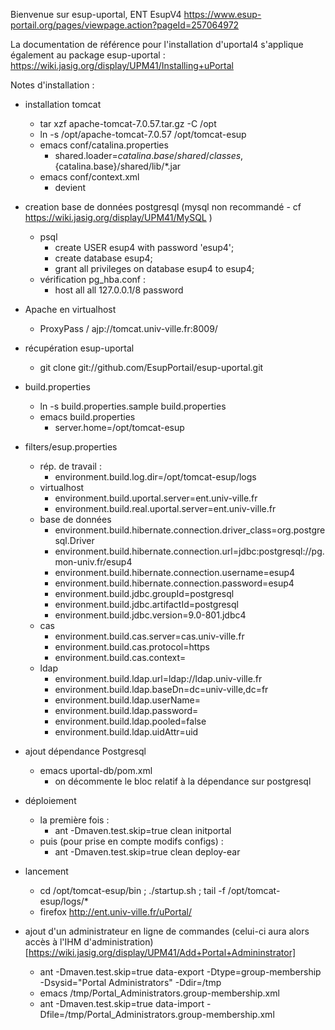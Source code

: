 Bienvenue sur esup-uportal, ENT EsupV4
https://www.esup-portail.org/pages/viewpage.action?pageId=257064972

La documentation de référence pour l'installation d'uportal4 s'applique également au package esup-uportal : 
https://wiki.jasig.org/display/UPM41/Installing+uPortal


Notes d'installation :

* installation tomcat
  * tar xzf apache-tomcat-7.0.57.tar.gz -C /opt
  * ln -s /opt/apache-tomcat-7.0.57 /opt/tomcat-esup
  * emacs conf/catalina.properties
    * shared.loader=${catalina.base}/shared/classes,${catalina.base}/shared/lib/*.jar
  * emacs conf/context.xml
    * <Context> devient <Context sessionCookiePath="/">

* creation base de données postgresql (mysql non recommandé - cf https://wiki.jasig.org/display/UPM41/MySQL )
  * psql
    * create USER esup4 with password 'esup4';
    *  create database esup4;
    * grant all privileges on database esup4 to esup4;
  * vérification pg_hba.conf : 
    * host    all         all         127.0.0.1/8     password

* Apache en virtualhost
  * ProxyPass / ajp://tomcat.univ-ville.fr:8009/

* récupération esup-uportal 
  * git clone git://github.com/EsupPortail/esup-uportal.git

* build.properties
  * ln -s build.properties.sample build.properties
  * emacs build.properties
    * server.home=/opt/tomcat-esup

* filters/esup.properties
  * rép. de travail : 
    * environment.build.log.dir=/opt/tomcat-esup/logs
  * virtualhost 
    * environment.build.uportal.server=ent.univ-ville.fr
    * environment.build.real.uportal.server=ent.univ-ville.fr
  * base de données 
    * environment.build.hibernate.connection.driver_class=org.postgresql.Driver
    * environment.build.hibernate.connection.url=jdbc:postgresql://pg.mon-univ.fr/esup4
    * environment.build.hibernate.connection.username=esup4
    * environment.build.hibernate.connection.password=esup4
    * environment.build.jdbc.groupId=postgresql
    * environment.build.jdbc.artifactId=postgresql
    * environment.build.jdbc.version=9.0-801.jdbc4
  * cas
    * environment.build.cas.server=cas.univ-ville.fr
    * environment.build.cas.protocol=https
    * environment.build.cas.context=
  * ldap
    * environment.build.ldap.url=ldap://ldap.univ-ville.fr
    * environment.build.ldap.baseDn=dc=univ-ville,dc=fr
    * environment.build.ldap.userName=
    * environment.build.ldap.password=
    * environment.build.ldap.pooled=false
    * environment.build.ldap.uidAttr=uid

* ajout dépendance Postgresql
  * emacs uportal-db/pom.xml
    * on décommente le bloc relatif à la dépendance sur postgresql

* déploiement
  * la première fois : 
    * ant -Dmaven.test.skip=true clean initportal 
  * puis (pour prise en compte modifs configs) :
    * ant -Dmaven.test.skip=true clean deploy-ear

* lancement
  * cd /opt/tomcat-esup/bin ; ./startup.sh ; tail -f /opt/tomcat-esup/logs/*
  * firefox http://ent.univ-ville.fr/uPortal/

* ajout d'un administrateur en ligne de commandes (celui-ci aura alors accès à l'IHM d'administration)
[https://wiki.jasig.org/display/UPM41/Add+Portal+Admininstrator]
  * ant -Dmaven.test.skip=true data-export -Dtype=group-membership -Dsysid="Portal Administrators" -Ddir=/tmp
  * emacs /tmp/Portal_Administrators.group-membership.xml
  * ant -Dmaven.test.skip=true data-import -Dfile=/tmp/Portal_Administrators.group-membership.xml
